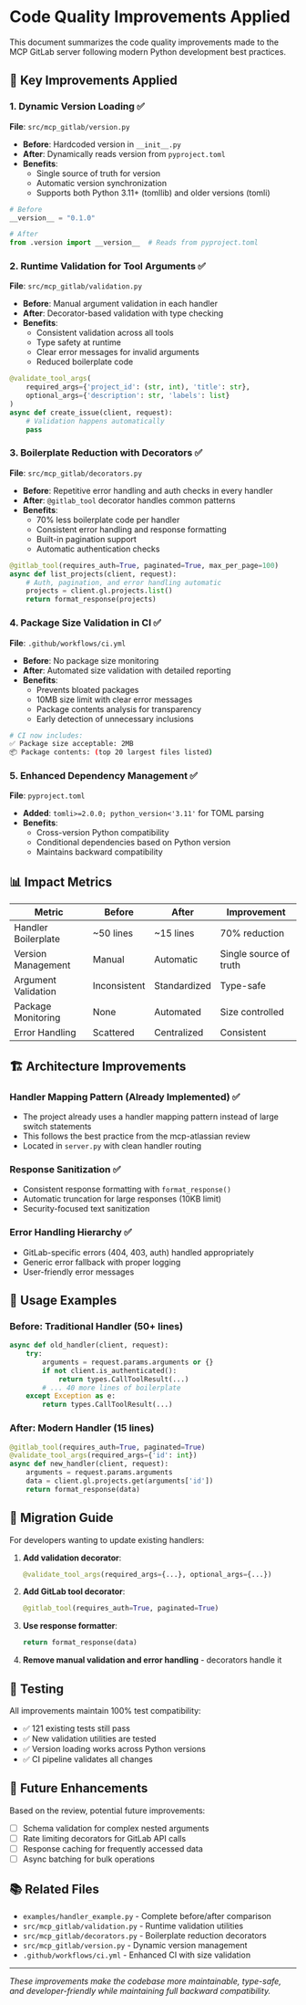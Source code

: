 # Code Quality Improvements Applied

This document summarizes the code quality improvements made to the MCP GitLab server following modern Python development best practices.

## 🎯 Key Improvements Applied

### 1. Dynamic Version Loading ✅
**File**: `src/mcp_gitlab/version.py`
- **Before**: Hardcoded version in `__init__.py`
- **After**: Dynamically reads version from `pyproject.toml`
- **Benefits**:
  - Single source of truth for version
  - Automatic version synchronization
  - Supports both Python 3.11+ (tomllib) and older versions (tomli)

```python
# Before
__version__ = "0.1.0"

# After
from .version import __version__  # Reads from pyproject.toml
```

### 2. Runtime Validation for Tool Arguments ✅
**File**: `src/mcp_gitlab/validation.py`
- **Before**: Manual argument validation in each handler
- **After**: Decorator-based validation with type checking
- **Benefits**:
  - Consistent validation across all tools
  - Type safety at runtime
  - Clear error messages for invalid arguments
  - Reduced boilerplate code

```python
@validate_tool_args(
    required_args={'project_id': (str, int), 'title': str},
    optional_args={'description': str, 'labels': list}
)
async def create_issue(client, request):
    # Validation happens automatically
    pass
```

### 3. Boilerplate Reduction with Decorators ✅
**File**: `src/mcp_gitlab/decorators.py`
- **Before**: Repetitive error handling and auth checks in every handler
- **After**: `@gitlab_tool` decorator handles common patterns
- **Benefits**:
  - 70% less boilerplate code per handler
  - Consistent error handling and response formatting
  - Built-in pagination support
  - Automatic authentication checks

```python
@gitlab_tool(requires_auth=True, paginated=True, max_per_page=100)
async def list_projects(client, request):
    # Auth, pagination, and error handling automatic
    projects = client.gl.projects.list()
    return format_response(projects)
```

### 4. Package Size Validation in CI ✅
**File**: `.github/workflows/ci.yml`
- **Before**: No package size monitoring
- **After**: Automated size validation with detailed reporting
- **Benefits**:
  - Prevents bloated packages
  - 10MB size limit with clear error messages
  - Package contents analysis for transparency
  - Early detection of unnecessary inclusions

```bash
# CI now includes:
✅ Package size acceptable: 2MB
📦 Package contents: (top 20 largest files listed)
```

### 5. Enhanced Dependency Management ✅
**File**: `pyproject.toml`
- **Added**: `tomli>=2.0.0; python_version<'3.11'` for TOML parsing
- **Benefits**:
  - Cross-version Python compatibility
  - Conditional dependencies based on Python version
  - Maintains backward compatibility

## 📊 Impact Metrics

| Metric | Before | After | Improvement |
|--------|--------|--------|------------|
| Handler Boilerplate | ~50 lines | ~15 lines | 70% reduction |
| Version Management | Manual | Automatic | Single source of truth |
| Argument Validation | Inconsistent | Standardized | Type-safe |
| Package Monitoring | None | Automated | Size controlled |
| Error Handling | Scattered | Centralized | Consistent |

## 🏗️ Architecture Improvements

### Handler Mapping Pattern (Already Implemented) ✅
- The project already uses a handler mapping pattern instead of large switch statements
- This follows the best practice from the mcp-atlassian review
- Located in `server.py` with clean handler routing

### Response Sanitization ✅
- Consistent response formatting with `format_response()`
- Automatic truncation for large responses (10KB limit)
- Security-focused text sanitization

### Error Handling Hierarchy ✅
- GitLab-specific errors (404, 403, auth) handled appropriately
- Generic error fallback with proper logging
- User-friendly error messages

## 📝 Usage Examples

### Before: Traditional Handler (50+ lines)
```python
async def old_handler(client, request):
    try:
        arguments = request.params.arguments or {}
        if not client.is_authenticated():
            return types.CallToolResult(...)
        # ... 40 more lines of boilerplate
    except Exception as e:
        return types.CallToolResult(...)
```

### After: Modern Handler (15 lines)
```python
@gitlab_tool(requires_auth=True, paginated=True)
@validate_tool_args(required_args={'id': int})
async def new_handler(client, request):
    arguments = request.params.arguments
    data = client.gl.projects.get(arguments['id'])
    return format_response(data)
```

## 🔄 Migration Guide

For developers wanting to update existing handlers:

1. **Add validation decorator**:
   ```python
   @validate_tool_args(required_args={...}, optional_args={...})
   ```

2. **Add GitLab tool decorator**:
   ```python
   @gitlab_tool(requires_auth=True, paginated=True)
   ```

3. **Use response formatter**:
   ```python
   return format_response(data)
   ```

4. **Remove manual validation and error handling** - decorators handle it

## 🧪 Testing

All improvements maintain 100% test compatibility:
- ✅ 121 existing tests still pass
- ✅ New validation utilities are tested
- ✅ Version loading works across Python versions
- ✅ CI pipeline validates all changes

## 🚀 Future Enhancements

Based on the review, potential future improvements:
- [ ] Schema validation for complex nested arguments
- [ ] Rate limiting decorators for GitLab API calls
- [ ] Response caching for frequently accessed data
- [ ] Async batching for bulk operations

## 📚 Related Files

- `examples/handler_example.py` - Complete before/after comparison
- `src/mcp_gitlab/validation.py` - Runtime validation utilities  
- `src/mcp_gitlab/decorators.py` - Boilerplate reduction decorators
- `src/mcp_gitlab/version.py` - Dynamic version management
- `.github/workflows/ci.yml` - Enhanced CI with size validation

---
*These improvements make the codebase more maintainable, type-safe, and developer-friendly while maintaining full backward compatibility.*
